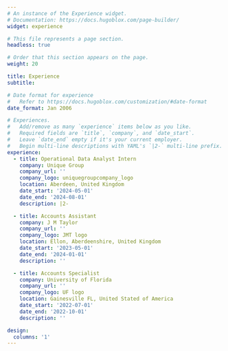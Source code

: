 ```yaml
---
# An instance of the Experience widget.
# Documentation: https://docs.hugoblox.com/page-builder/
widget: experience

# This file represents a page section.
headless: true

# Order that this section appears on the page.
weight: 20

title: Experience
subtitle:

# Date format for experience
#   Refer to https://docs.hugoblox.com/customization/#date-format
date_format: Jan 2006

# Experiences.
#   Add/remove as many `experience` items below as you like.
#   Required fields are `title`, `company`, and `date_start`.
#   Leave `date_end` empty if it's your current employer.
#   Begin multi-line descriptions with YAML's `|2-` multi-line prefix.
experience:
  - title: Operational Data Analyst Intern
    company: Unique Group
    company_url: ''
    company_logo: uniquegroupcompany_logo
    location: Aberdeen, United Kingdom
    date_start: '2024-05-01'
    date_end: '2024-08-01'
    description: |2-

  - title: Accounts Assistant
    company: J M Taylor
    company_url: ''
    company_logo: JMT logo
    location: Ellon, Aberdeenshire, United Kingdom
    date_start: '2023-05-01'
    date_end: '2024-01-01'
    description: ''

  - title: Accounts Specialist
    company: University of Florida
    company_url: ''
    company_logo: UF logo
    location: Gainesville FL, United Stated of America
    date_start: '2022-07-01'
    date_end: '2022-10-01'
    description: ''

design:
  columns: '1'
---
```


